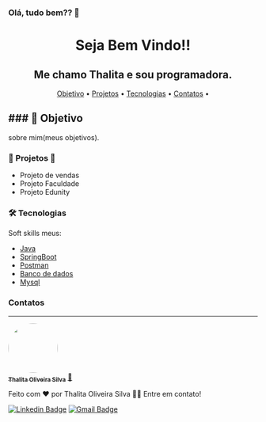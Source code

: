 ### Olá, tudo bem?? 👋

<h1 align="center">Seja Bem Vindo!!</h1>
<h2 align="center">Me chamo Thalita e sou programadora.</h2>
<p align="center">
 <a href="#Objetivo">Objetivo</a> •
 <a href="#Projetos">Projetos</a> •
 <a href="#Tecnologias">Tecnologias</a> •
 <a href="#Contatos">Contatos</a> •
</p>
<h2>### 🎲 Objetivo</h2>
sobre mim(meus objetivos).

### 🚀 Projetos  🚧
- Projeto de vendas
- Projeto Faculdade
- Projeto Edunity
### 🛠 Tecnologias
Soft skills meus:

- [Java](https://www.java.com/pt-BR/)
- [SpringBoot](https://spring.io/projects/spring-boot)
- [Postman](https://www.postman.com/)
- [Banco de dados](https://www.oracle.com/br/mysql/)
- [Mysql](https://www.oracle.com/br/mysql/)


### Contatos
---

<a href="https://github.com/ThalitaProgramadora">
 <img style="border-radius: 50%;" src="https://i.imgur.com/wVGcp53.jpg" width="100px;" alt=""/>
 <br />
 <sub><b>Thalita Oliveira Silva</b></sub></a> <a href="https://github.com/ThalitaProgramadora" title="github">🚀</a>


Feito com ❤️ por Thalita Oliveira Silva 👋🏽 Entre em contato!

[![Linkedin Badge](https://img.shields.io/badge/-Thalita-blue?style=flat-square&logo=Linkedin&logoColor=white&link=https://www.linkedin.com/in/thalitaoliveirasilva2649/)](https://www.linkedin.com/in/thalitaoliveirasilva2649/) 
[![Gmail Badge](https://img.shields.io/badge/-thalita.programadora@gmail.com-c14438?style=flat-square&logo=Gmail&logoColor=white&link=mailto:thalita.programadora@gmail.com)](mailto:thalita.programadora@gmail.com)

